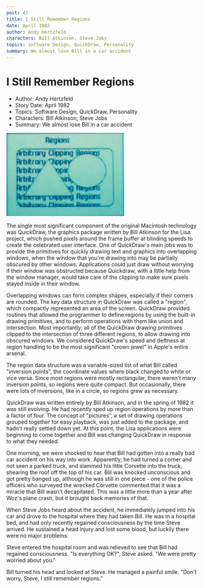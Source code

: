 ```yaml
---
post: 41
title: I Still Remember Regions
date: April 1982
author: Andy Hertzfeld
characters: Bill Atkinson, Steve Jobs
topics: Software Design, QuickDraw, Personality
summary: We almost lose Bill in a car accident
---
```


# I Still Remember Regions
* Author: Andy Hertzfeld
* Story Date: April 1982
* Topics: Software Design, QuickDraw, Personality
* Characters: Bill Atkinson, Steve Jobs
* Summary: We almost lose Bill in a car accident

![Regions were the heart of QuickDraw](images/regions.jpg) 
    
The single most significant component of the original Macintosh technology was QuickDraw, the graphics package written by Bill Atkinson for the Lisa project, which pushed pixels around the frame buffer at blinding speeds to create the celebrated user interface.  One of QuickDraw's main jobs was to provide the primitives for quickly drawing text and graphics into overlapping windows, when the window that you're drawing into may be partially obscured by other windows.  Applications could just draw without worrying if their window was obstructed because Quickdraw, with a little help from the window manager, would take care of the clipping to make sure pixels stayed inside in their window.

Overlapping windows can form complex shapes, especially if their corners are rounded.  The key data structure in QuickDraw was called a "region", which compactly represented an area of the screen.  QuickDraw provided routines that allowed the programmer to define regions by using the built-in drawing primitives, and to perform operations with them like union and intersection.  Most importantly, all of the QuickDraw drawing primitives clipped to the intersection of three different regions, to allow drawing into obscured windows. We considered QuickDraw's speed and deftness at region handling to be the most significant "crown jewel" in Apple's entire arsenal.

The region data structure was a variable-sized list of what Bill called "inversion points", the coordinate values where black changed to white or vice versa.  Since most regions were mostly rectangular, there weren't many inversion points, so regions were quite compact.  But occasionally, there were lots of inversions, like in a circle, so regions grew as necessary.

QuickDraw was written entirely by Bill Atkinson, and in the spring of 1982 it was still evolving.  He had recently sped up region operations by more than a factor of four. The concept of "pictures", a set of drawing operations grouped together for easy playback, was just added to the package, and hadn't really settled down yet.  At this point, the Lisa applications were beginning to come together and Bill was changing QuickDraw in response to what they needed. 

One morning, we were shocked to hear that Bill had gotten into a really bad car accident on his way into work.  Apparently, he had turned a corner and not seen a parked truck, and slammed his little Corvette into the truck, shearing the roof off the top of his car.  Bill was knocked unconscious and got pretty banged up, although he was still in one piece - one of the police officers who surveyed the wrecked Corvette commented that it was a miracle that Bill wasn't decapitated.  This was a little more than a year after Woz's plane crash, but it brought back memories of that.

When Steve Jobs heard about the accident, he immediately jumped into his car and drove to the hospital where they had taken Bill.  He was in a hospital bed, and had only recently regained consciousness by the time Steve arrived.  He sustained a head injury and lost some blood, but luckily there were no major problems.

Steve entered the hospital room and was relieved to see that Bill had regained consciousness.  "Is everything OK?", Steve asked.  "We were pretty worried about you."

Bill turned his head and looked at Steve.  He managed a painful smile.  "Don't worry, Steve, I still remember regions."